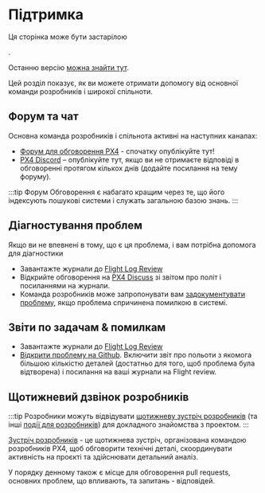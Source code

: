 # Підтримка

<div v-if="$themeConfig.px4_version != 'main'">
  <div class="custom-block danger"><p class="custom-block-title">Ця сторінка може бути застарілою</p>. <p>Останню версію <a href="https://docs.px4.io/main/en/contribute/support.html">можна знайти тут</a>.</p>
  </div>
</div>

Цей розділ показує, як ви можете отримати допомогу від основної команди розробників і широкої спільноти.

## Форум та чат

Основна команда розробників і спільнота активні на наступних каналах:

- [Форум для обговорення PX4](https://discuss.px4.io/) - спочатку опублікуйте тут!
- [PX4 Discord](https://discord.gg/dronecode) – опублікуйте тут, якщо ви не отримаєте відповіді в обговоренні протягом кількох днів (додайте посилання на тему форуму).

:::tip
Форум Обговорення є набагато кращим через те, що його індексують пошукові системи і служать загальною базою знань.
:::

## Діагностування проблем

Якщо ви не впевнені в тому, що є ця проблема, і вам потрібна допомога для діагностики

- Завантажте журнали до [Flight Log Review](https://logs.px4.io/)
- Відкрийте обговорення на [PX4 Discuss](https://discuss.px4.io/c/flight-testing/) зі звітом про політ і посиланнями на журнали.
- Команда розробників може запропонувати вам [задокументувати проблему](#issue-bug-reporting), якщо проблема спричинена помилкою в системі.

## Звіти по задачам & помилкам

- Завантажте журнали до [Flight Log Review](https://logs.px4.io/)
- [Відкрити проблему на Github](https://github.com/PX4/PX4-Autopilot/issues). Включити звіт про польоти з якомога більшою кількістю деталей (достатньо для того, щоб проблема була відтворена) і посилання на ваші журнали на Flight review.

## Щотижневий дзвінок розробників

:::tip
Розробники можуть відвідувати [щотижневу  зустріч розробників](../contribute/dev_call.md) (та інші [події для розробників](../README.md#calendar-events)) для докладного знайомства з проектом.
:::

[Зустріч розробників](../contribute/dev_call.md) - це щотижнева зустріч, організована командою розробників PX4, щоб обговорити технічні деталі, скоординувати  активність на проєкті та здійснювати детальний аналіз.

У порядку денному також є місце для обговорення  pull requests, основних проблем, що впливають, та запитань - відповідей.
